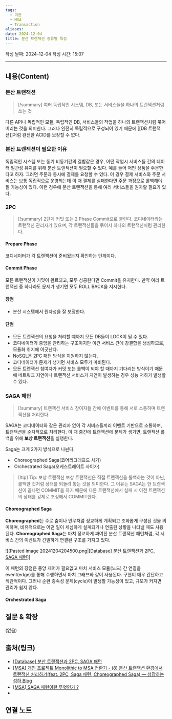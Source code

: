 ```yaml
---
tags:
  - 미완
  - MSA
  - Transaction
aliases: 
date: 2024-12-04
title: 분산 트랜잭션 종류별 특징
---
```

작성 날짜: 2024-12-04
작성 시간: 15:07


----
## 내용(Content)

### 분산 트랜잭션

>[!summary]
>여러 독립적인 시스템, DB, 또는 서비스들을 하나의 트랜잭션처럼 쓰는 것

다른 API나 독립적인 모듈, 독립적인 DB, 서비스들의 작업을 하나의 트랜잭션처럼 묶어버리는 것을 의미한다. 그러나 완전히 독립적으로 구성되어 있기 때문에 [[DB 트랜잭션]]처럼 완전한 ACID를 보장할 수 없다.

### 분산 트랜잭션이 필요한 이유

독립적인 시스템 또는 동기 비동기간의 결합같은 경우, 어떤 작업시 서비스들 간의 데이터 일관성 유지를 위해 분산 트랜잭션이 필요할 수 있다. 예를 들어 어떤 상품을 주문한다고 하자. 그러면 주문과 동시에 결제를 요청할 수 있다. 이 경우 결제 서비스와 주문 서비스는 보통 독립적으로 운영되는데 이 때 결제를 실패한다면 주문 과정으로 롤백해야 될 가능성이 있다. 이런 경우에 분산 트랜잭션을 통해 여러 서비스들을 원자할 필요가 있다.

### 2PC

>[!summary]
>2단계 커밋 또는 2 Phase Commit으로 불린다. 코디네이터라는 트랜잭션 관리자가 있으며, 각 트랜잭션들을 묶어서 하나의 트랜잭션처럼 관리한다.


#### Prepare Phase

코디네이터가 각 트랜잭션이 준비됬는지 확인하는 단계이다.


#### Commit Phase

모든 트랜잭션이 커밋이 완료되고, 모두 성공한다면 Commit을 유지한다. 만약 여러 트랜잭션 중 하나라도 문제가 생기면 모두 ROLL BACK을 지시한다.

#### 장점

- 분산 시스템에서 원자성을 잘 보장한다.

####  단점

- 모든 트랜잭션의 요청을 처리할 떄까지 모든 DB들이 LOCK이 될 수 있다.
- 코디네이터가 중앙을 관리하는 구조이지만 이건 서비스 간에 강결합을 생성하므로, 모듈화 취지에 어긋난다.
- NoSQL은 2PC 패턴 방식을 지원하지 않는다.
- 코디네이터가 문제가 생기면 서비스 모두가 마비된다.
- 모든 트랜잭션 참여자가 커밋 또는 롤백이 되야 할 때까지 기다리는 방식이기 때문에 네트워크 지연이나 트랜잭션 서비스가 지연이 발생하는 경우 성능 저하가 발생할 수 있다.

### SAGA 패턴

>[!summary]
>트랜잭션 서비스 참여자들 간에 이벤트를 통해 서로 소통하며 트랜잭션을 처리한다.

SAGA는 코디네이터와 같은 관리자 없이 각 서비스들끼리 이벤트 기반으로 소통하며, 트랜잭션을 순차적으로 처리한다. 이 때 중간에 트랜잭션에 문제가 생기면, 트랜잭션 롤백을 위해 **보상 트랜잭션**을 실행한다.

Saga는 크게 2가지 방식으로 나뉜다.

-  Choreographed Saga(코어리그래프드 사가)
-  Orchestrated Saga(오케스트레이트 사이가)


>[!tip] Tip: 보상 트랜잭션
>보상 트랜잭션은 직접 트랜잭션을 롤백하는 것이 아닌, 롤백한 것처럼 상태를 되돌려 놓는 것을 의미한다. 그 이유는 SAGA는 한 트랜잭션이 끝나면 COMMIT을 하기 때문에 다른 트랜잭션에서 실패 시 이전 트랜잭션의 상태를 강제로 조정해서 COMMIT한다.

#### Choreographed Saga

**Choreographed**는 주로 춤이나 안무처럼 정교하게 계획되고 조화롭게 구성된 것을 의미하며, 비유적으로는 어떤 일이 세심하게 설계되거나 연출된 상황을 나타낼 때도 사용된다. **Choreographed Saga**는 마치 정교하게 짜여진 분산 트랜잭션 패턴처럼, 각 서비스 간의 이벤트가 긴밀하게 연결된 구조를 가지고 있다.

![[Pasted image 20241204204500.png|[\[Database\] 분산 트랜잭션과 2PC, SAGA 패턴](https://bezzang2.tistory.com/233)]]

이 패턴의 장점은 중앙 제어가 필요없고 마치 서비스 모듈(노드) 간 연결을 event(edge)를 통해 수행하면서 마치 그래프와 같이 사용된다. 구현이 매우 간단하고 직관적이다. 그러나 순환 종속성 문제(cycle)이 발생할 가능성이 있고, 규모가 커지면 관리가 쉽지 않다. 

#### Orchestrated Saga



## 질문 & 확장

(없음)

## 출처(링크)

- [\[Database\] 분산 트랜잭션과 2PC, SAGA 패턴](https://bezzang2.tistory.com/233)
- [\[MSA\] 개인 프로젝트 Monolithic to MSA 전환기 - (8) 분산 트랜잭션 환경에서 트랜잭션 처리하기(feat. 2PC, Saga 패턴, Choreographed Saga) — 성장하는 성하 Blog](https://ksh-coding.tistory.com/143#3.%20%08Saga%20%ED%8C%A8%ED%84%B4-1)
- [\[MSA\] SAGA 패턴이란 무엇인가 ?](https://digitalbourgeois.tistory.com/193)
- 
## 연결 노트










